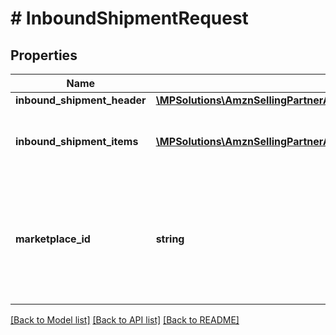 # # InboundShipmentRequest

## Properties

Name | Type | Description | Notes
------------ | ------------- | ------------- | -------------
**inbound_shipment_header** | [**\MPSolutions\AmznSellingPartnerApi\Models\FulfillmentInbound\InboundShipmentHeader**](InboundShipmentHeader.md) |  |
**inbound_shipment_items** | [**\MPSolutions\AmznSellingPartnerApi\Models\FulfillmentInbound\InboundShipmentItem[]**](InboundShipmentItem.md) | A list of inbound shipment item information. |
**marketplace_id** | **string** | A marketplace identifier. Specifies the marketplace where the product would be stored. |

[[Back to Model list]](../../README.md#models) [[Back to API list]](../../README.md#endpoints) [[Back to README]](../../README.md)
